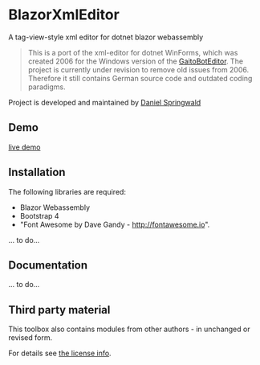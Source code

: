 # BlazorXmlEditor

A tag-view-style xml editor for dotnet blazor webassembly

> This is a port of the xml-editor for dotnet WinForms, which was created 2006 for the Windows version of the [GaitoBotEditor](https://www.gaitobot.de).
> The project is currently under revision to remove old issues from 2006. Therefore it still contains German source code and outdated coding paradigms. 

Project is developed and maintained by [Daniel Springwald](https://blog.springwald.de)

## Demo

[live demo](https://www.springwald.de/demos/BlazorXmlEditor/)

## Installation

The following libraries are required:

- Blazor Webassembly
- Bootstrap 4
- "Font Awesome by Dave Gandy - http://fontawesome.io".

... to do...

## Documentation

... to do...

## Third party material

This toolbox also contains modules from other authors - in unchanged or revised form.

For details see [the license info](LICENSE.md).
